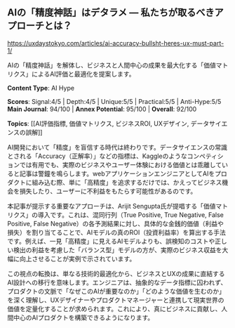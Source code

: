 ## AIの「精度神話」はデタラメ ― 私たちが取るべきアプローチとは？

https://uxdaystokyo.com/articles/ai-accuracy-bullsht-heres-ux-must-part-1/

AIの「精度神話」を解体し、ビジネスと人間中心の成果を最大化する「価値マトリクス」によるAI評価と最適化を提案します。

**Content Type**: AI Hype

**Scores**: Signal:4/5 | Depth:4/5 | Unique:5/5 | Practical:5/5 | Anti-Hype:5/5
**Main Journal**: 94/100 | **Annex Potential**: 95/100 | **Overall**: 92/100

**Topics**: [[AI評価指標, 価値マトリクス, ビジネスROI, UXデザイン, データサイエンスの誤解]]

AI開発において「精度」を盲信する時代は終わりです。データサイエンスの常識とされる「Accuracy（正解率）」などの指標は、Kaggleのようなコンペティションでは有用でも、実際のビジネスやユーザー体験における価値とは乖離していると記事は警鐘を鳴らします。webアプリケーションエンジニアとしてAIをプロダクトに組み込む際、単に「高精度」を追求するだけでは、かえってビジネス機会を損失したり、ユーザーに不利益をもたらす可能性があるのです。

本記事が提示する重要なアプローチは、Arijit Sengupta氏が提唱する「価値マトリクス」の導入です。これは、混同行列（True Positive, True Negative, False Positive, False Negative）の各予測結果に対し、具体的な金銭的価値（利益や損失）を割り当てることで、AIモデルの真のROI（投資利益率）を算出する手法です。例えば、一見「高精度」に見えるAIモデルよりも、誤検知のコストや正しい検出の利益を考慮した「バランス型」モデルの方が、実際のビジネス収益を大幅に向上させることが実例で示されています。

この視点の転換は、単なる技術的最適化から、ビジネスとUXの成果に直結するAI設計への移行を意味します。エンジニアは、抽象的なデータ指標に囚われず、プロダクトの文脈で「なぜこのAIが重要なのか」「どのような価値を生むのか」を深く理解し、UXデザイナーやプロダクトマネージャーと連携して現実世界の価値を定量化することが求められます。これにより、真にビジネスに貢献し、人間中心のAIプロダクトを構築できるようになります。